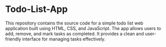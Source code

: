 # Todo-List-App
This repository contains the source code for a simple todo list web application built using HTML, CSS, and JavaScript. The app allows users to add, remove, and mark tasks as completed. It provides a clean and user-friendly interface for managing tasks effectively.  
